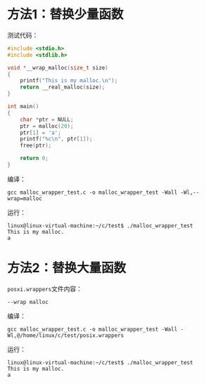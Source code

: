 # 方法1：替换少量函数

测试代码：

```c
#include <stdio.h>
#include <stdlib.h>

void *__wrap_malloc(size_t size)
{
    printf("This is my malloc.\n");
    return __real_malloc(size);
}

int main()
{
    char *ptr = NULL;
    ptr = malloc(20);
    ptr[1] = 'a';
    printf("%c\n", ptr[1]);
    free(ptr);

    return 0;
}                      
```

编译：

```shell
gcc malloc_wrapper_test.c -o malloc_wrapper_test -Wall -Wl,--wrap=malloc
```

运行：

```shell
linux@linux-virtual-machine:~/c/test$ ./malloc_wrapper_test 
This is my malloc.
a
```

# 方法2：替换大量函数

`posxi.wrappers`文件内容：

```
--wrap malloc
```

编译：

```shell
gcc malloc_wrapper_test.c -o malloc_wrapper_test -Wall -Wl,@/home/linux/c/test/posix.wrappers
```

运行：

```shell
linux@linux-virtual-machine:~/c/test$ ./malloc_wrapper_test 
This is my malloc.
a
```

